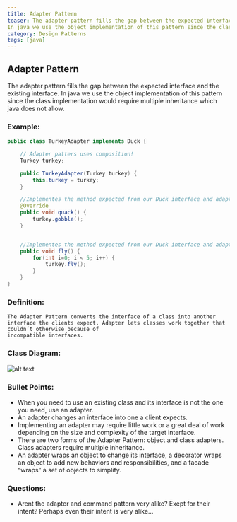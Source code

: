 ```yaml
---
title: Adapter Pattern
teaser: The adapter pattern fills the gap between the expected interface and the existing interface.
In java we use the object implementation of this pattern since the class implementation would require multiple inheritance which java does not allow.
category: Design Patterns
tags: [java]
---
```


## Adapter Pattern

The adapter pattern fills the gap between the expected interface and the existing interface.
In java we use the object implementation of this pattern since the class implementation would require multiple inheritance which java does not allow.

### Example:

```java
public class TurkeyAdapter implements Duck {

	// Adapter patters uses composition!
	Turkey turkey;

	public TurkeyAdapter(Turkey turkey) {
		this.turkey = turkey;
	}

	//Implementes the method expected from our Duck interface and adapts it to the turkey
	@Override
	public void quack() {
		turkey.gobble();
	}


	//Implementes the method expected from our Duck interface and adapts it to the turkey	@Override
	public void fly() {
		for(int i=0; i < 5; i++) {
			turkey.fly();
		}
	}
}
```

### Definition:

```
The Adapter Pattern converts the interface of a class into another interface the clients expect. Adapter lets classes work together that couldn’t otherwise because of
incompatible interfaces.
```

### Class Diagram:

![alt text](./AdapterPatternClassDiagram.jpeg "Class Diagram")

### Bullet Points:

- When you need to use an existing class and its interface is not the one you need, use an adapter.
- An adapter changes an interface into one a client expects.
- Implementing an adapter may require little work or a great deal of work depending on the size and complexity of the target interface.
- There are two forms of the Adapter Pattern: object and class adapters. Class adapters require multiple inheritance.
- An adapter wraps an object to change its interface, a decorator wraps an object to add new
  behaviors and responsibilities, and a facade “wraps” a set of objects to simplify.

### Questions:

- Arent the adapter and command pattern very alike? Exept for their intent? Perhaps even their intent is very alike...

